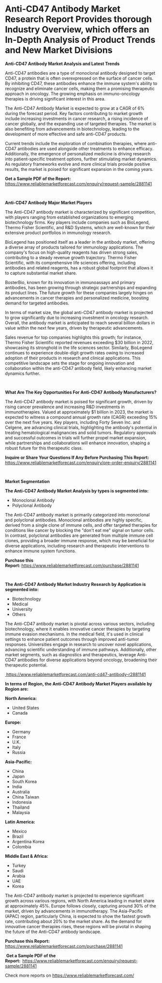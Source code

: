 <p><h1>Anti-CD47 Antibody Market Research Report Provides thorough Industry Overview, which offers an In-Depth Analysis of Product Trends and New Market Divisions</h1></p><p><strong>Anti-CD47 Antibody Market Analysis and Latest Trends</strong></p>
<p><p>Anti-CD47 antibodies are a type of monoclonal antibody designed to target CD47, a protein that is often overexpressed on the surface of cancer cells. By inhibiting CD47, these antibodies enhance the immune system's ability to recognize and eliminate cancer cells, making them a promising therapeutic approach in oncology. The growing emphasis on immuno-oncology therapies is driving significant interest in this area.</p><p>The Anti-CD47 Antibody Market is expected to grow at a CAGR of 6% during the forecast period. Key factors contributing to market growth include increasing investments in cancer research, a rising incidence of cancer globally, and the expanding use of targeted therapies. The market is also benefiting from advancements in biotechnology, leading to the development of more effective and safe anti-CD47 products.</p><p>Current trends include the exploration of combination therapies, where anti-CD47 antibodies are used alongside other treatments to enhance efficacy. Additionally, the emergence of personalized medicine is driving research into patient-specific treatment options, further stimulating market dynamics. As regulatory frameworks evolve and more clinical trials provide positive results, the market is poised for significant expansion in the coming years.</p></p>
<p><strong>Get a Sample PDF of the Report:&nbsp;</strong> <a href="https://www.reliablemarketforecast.com/enquiry/request-sample/2881141?utm_campaign=2940&utm_medium=2&utm_source=Github&utm_content=ia&utm_term=12032025&utm_id=anti-cd47-antibody">https://www.reliablemarketforecast.com/enquiry/request-sample/2881141</a></p>
<p>&nbsp;</p>
<p><strong>Anti-CD47 Antibody Major Market Players</strong></p>
<p><p>The Anti-CD47 antibody market is characterized by significant competition, with players ranging from established organizations to emerging biotechnology firms. Key players include companies such as BioLegend, Thermo Fisher Scientific, and R&D Systems, which are well-known for their extensive product portfolios in immunology research.</p><p>BioLegend has positioned itself as a leader in the antibody market, offering a diverse array of products tailored for immunology applications. The company's focus on high-quality reagents has driven strong sales, contributing to a steady revenue growth trajectory. Thermo Fisher Scientific, with its comprehensive life sciences offering, including antibodies and related reagents, has a robust global footprint that allows it to capture substantial market share.</p><p>BosterBio, known for its innovation in immunoassays and primary antibodies, has been growing through strategic partnerships and expanding its product lines. The future growth for these companies largely hinges on advancements in cancer therapies and personalized medicine, boosting demand for targeted antibodies.</p><p>In terms of market size, the global anti-CD47 antibody market is projected to grow significantly due to increasing investment in oncology research. Overall, the antibody market is anticipated to reach several billion dollars in value within the next few years, driven by therapeutic advancements.</p><p>Sales revenue for top companies highlights this growth; for instance, Thermo Fisher Scientific reported revenues exceeding $30 billion in 2022, showcasing its stronghold in the life sciences sector. Similarly, BioLegend continues to experience double-digit growth rates owing to increased adoption of their products in research and clinical applications. This competitive landscape sets the stage for ongoing innovation and collaboration within the anti-CD47 antibody field, likely enhancing market dynamics further.</p></p>
<p>&nbsp;</p>
<p><strong>What Are The Key Opportunities For Anti-CD47 Antibody Manufacturers?</strong></p>
<p><p>The Anti-CD47 antibody market is poised for significant growth, driven by rising cancer prevalence and increasing R&D investments in immunotherapies. Valued at approximately $1 billion in 2023, the market is expected to witness a compound annual growth rate (CAGR) exceeding 15% over the next five years. Key players, including Forty Seven Inc. and Celgene, are advancing clinical trials, highlighting the antibody's potential in treating hematological malignancies and solid tumors. Regulatory approvals and successful outcomes in trials will further propel market expansion, while partnerships and collaborations will enhance innovation, shaping a robust future for this therapeutic class.</p></p>
<p><strong>Inquire or Share Your Questions If Any Before Purchasing This Report:</strong> <a href="https://www.reliablemarketforecast.com/enquiry/pre-order-enquiry/2881141?utm_campaign=2940&utm_medium=2&utm_source=Github&utm_content=ia&utm_term=12032025&utm_id=anti-cd47-antibody">https://www.reliablemarketforecast.com/enquiry/pre-order-enquiry/2881141</a></p>
<p>&nbsp;</p>
<p><strong>Market Segmentation</strong></p>
<p><strong>The Anti-CD47 Antibody Market Analysis by types is segmented into:</strong></p>
<p><ul><li>Monoclonal Antibody</li><li>Polyclonal Antibody</li></ul></p>
<p><p>The Anti-CD47 antibody market is primarily categorized into monoclonal and polyclonal antibodies. Monoclonal antibodies are highly specific, derived from a single clone of immune cells, and offer targeted therapies for conditions like cancer by blocking the "don't eat me" signal on tumor cells. In contrast, polyclonal antibodies are generated from multiple immune cell clones, providing a broader immune response, which may be beneficial for diverse applications, including research and therapeutic interventions to enhance immune system functions.</p></p>
<p><strong>Purchase this Report:&nbsp;</strong><a href="https://www.reliablemarketforecast.com/purchase/2881141?utm_campaign=2940&utm_medium=2&utm_source=Github&utm_content=ia&utm_term=12032025&utm_id=anti-cd47-antibody">https://www.reliablemarketforecast.com/purchase/2881141</a></p>
<p>&nbsp;</p>
<p><strong>The Anti-CD47 Antibody Market Industry Research by Application is segmented into:</strong></p>
<p><ul><li>Biotechnology</li><li>Medical</li><li>University</li><li>Others</li></ul></p>
<p><p>The Anti-CD47 antibody market is pivotal across various sectors, including biotechnology, where it enables innovative cancer therapies by targeting immune evasion mechanisms. In the medical field, it's used in clinical settings to enhance patient outcomes through improved anti-tumor responses. Universities engage in research to uncover novel applications, advancing scientific understanding of immune pathways. Additionally, other market segments, such as diagnostics and therapeutics, leverage Anti-CD47 antibodies for diverse applications beyond oncology, broadening their therapeutic potential.</p></p>
<p><a href="https://www.reliablemarketforecast.com/anti-cd47-antibody-r2881141?utm_campaign=2940&utm_medium=2&utm_source=Github&utm_content=ia&utm_term=12032025&utm_id=anti-cd47-antibody">&nbsp;https://www.reliablemarketforecast.com/anti-cd47-antibody-r2881141</a></p>
<p><strong>In terms of Region, the Anti-CD47 Antibody Market Players available by Region are:</strong></p>
<p>
    <p> <strong> North America: </strong>
        <ul>
            <li>United States</li>
            <li>Canada</li>
        </ul>
        </p> 
    <p> <strong> Europe: </strong>
        <ul>
            <li>Germany</li>
            <li>France</li>
            <li>U.K.</li>
            <li>Italy</li>
            <li>Russia</li>
        </ul>
        </p> 
    <p> <strong> Asia-Pacific: </strong>
        <ul>
            <li>China</li>
            <li>Japan</li>
            <li>South Korea</li>
            <li>India</li>
            <li>Australia</li>
            <li>China Taiwan</li>
            <li>Indonesia</li>
            <li>Thailand</li>
            <li>Malaysia</li>
        </ul>
        </p> 
    <p> <strong> Latin America: </strong>
        <ul>
            <li>Mexico</li>
            <li>Brazil</li>
            <li>Argentina Korea</li>
            <li>Colombia</li>
        </ul>
        </p> 
    <p> <strong> Middle East & Africa: </strong>
        <ul>
            <li>Turkey</li>
            <li>Saudi</li>
            <li>Arabia</li>
            <li>UAE</li>
            <li>Korea</li>
        </ul>
    </p>
    </p>
<p><p>The Anti-CD47 antibody market is projected to experience significant growth across various regions, with North America leading in market share at approximately 45%. Europe follows closely, capturing around 30% of the market, driven by advancements in immunotherapy. The Asia-Pacific (APAC) region, particularly China, is expected to show the fastest growth rate, contributing about 20% to the market share. As the demand for innovative cancer therapies rises, these regions will be pivotal in shaping the future of the Anti-CD47 antibody landscape.</p></p>
<p><strong>Purchase this Report: </strong><a href="https://www.reliablemarketforecast.com/purchase/2881141?utm_campaign=2940&utm_medium=2&utm_source=Github&utm_content=ia&utm_term=12032025&utm_id=anti-cd47-antibody">https://www.reliablemarketforecast.com/purchase/2881141</a></p>
<p>&nbsp;<strong>Get a Sample PDF of the Report:&nbsp;&nbsp;</strong><a href="https://www.reliablemarketforecast.com/enquiry/request-sample/2881141?utm_campaign=2940&utm_medium=2&utm_source=Github&utm_content=ia&utm_term=12032025&utm_id=anti-cd47-antibody">https://www.reliablemarketforecast.com/enquiry/request-sample/2881141</a></p>
<p><strong></strong></p>
<p>Check more reports on <a href="https://www.reliablemarketforecast.com/?utm_campaign=2940&utm_medium=2&utm_source=Github&utm_content=ia&utm_term=12032025&utm_id=anti-cd47-antibody">https://www.reliablemarketforecast.com/</a></p>